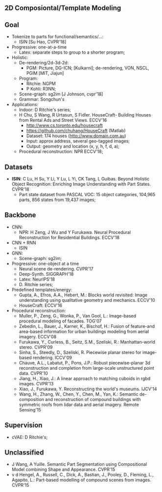 ## 2D Composiontal/Template Modeling

## Goal
- Tokenize to parts for functional/semantics/...:
	- ISIN [Su Hao, CVPR'18]
- Progressive: one-at-a-time
	- Latex: separate steps to group to a shorter program;
- Holistic:
	- De-rendering/2d-3d-2d:
		- PGM: Picture, DG-ICN; [Kulkarni]; de-rendering, VON, NSCL, PGIM [MIT, Jiajun]
	- Program:
		- Ritchie: NGPM
		- P Kohli: R3NN;
	- Scene-graph: sg2im [J Johnson, cvpr'18]
	- Grammar: Songchun's
- Applications:
	- Indoor: D Ritchie's series;
	- H Chu, S Wang, R Urtasun, S Fidler. HouseCraft- Building Houses from Rental Ads and Street Views. ECCV'16
		- http://www.cs.toronto.edu/housecraft
		- https://github.com/chuhang/HouseCraft (Matlab)
		- Dataset: 174 houses (http://www.domain.com.au)
		- Input: approx address, several geo-tagged images;
		- Output: geometry and location (x, y, h, f, d, a);
	- Procedural reconstruction: NPR ECCV'18;

## Datasets
- **ISIN**: C Lu, H Su, Y Li, Y Lu, L Yi, CK Tang, L Guibas. Beyond Holistic Object Recognition: Enriching Image Understanding with Part States. CVPR'18
	- Part state dataset from PASCAL VOC: 15 object categories, 104,965 parts, 856 states from 19,437 images;

## Backbone
- CNN:
	- NPR: H Zeng, J Wu and Y Furukawa. Neural Procedural Reconstruction for Residential Buildings. ECCV'18
- CNN + RNN
	- ISIN
- GNN:
	- Scene-graph: sg2im;
- Progressive: one-object at a time
	- Neural scene de-rendering. CVPR'17
	- Deep-Synth. SIGGRAPH'18
	- Latex: NeurIPS'18
	- D. Ritchie series;
- Predefined templates/energy:
	- Gupta, A., Efros, A.A., Hebert, M.: Blocks world revisited: Image understanding using qualitative geometry and mechanics. ECCV'10
	- HouseCraft: ECCV'16
- Procedural reconstruction:
	- Muller, P., Zeng, G., Wonka, P., Van Gool, L.: Image-based procedural modeling of facades. TOG'07
	- Zebedin, L., Bauer, J., Karner, K., Bischof, H.: Fusion of feature-and area-based information for urban buildings modeling from aerial imagery. ECCV'08
	- Furukawa, Y., Curless, B., Seitz, S.M., Szeliski, R.: Manhattan-world stereo. CVPR'09
	- Sinha, S., Steedly, D., Szeliski, R. Piecewise planar stereo for image-based rendering. ICCV'09
	- Chauve, A.L., Labatut, P., Pons, J.P.: Robust piecewise-planar 3d reconstruction and completion from large-scale unstructured point data. CVPR'10
	- Jiang, H., Xiao, J.: A linear approach to matching cuboids in rgbd images. CVPR'13
	- Xiao, J., Furukawa, Y. Reconstructing the world's museums. IJCV'14
	- Wang, H., Zhang, W., Chen, Y., Chen, M., Yan, K.: Semantic de- composition and reconstruction of compound buildings with symmetric roofs from lidar data and aerial imagery. Remote Sensing'15

## Supervision
- cVAE: D Ritchie's;

## Unclassified
- J Wang, A Yuille. Semantic Part Segmentation using Compositional Model combining Shape and Appearance. CVPR'15
- v d Hengel, A., Russell, C., Dick, A., Bastian, J., Pooley, D., Fleming, L., Agapito, L.: Part-based modelling of compound scenes from images. CVPR'15